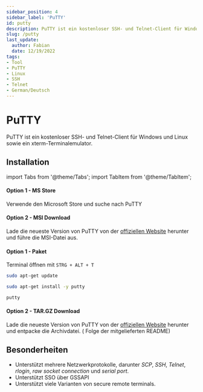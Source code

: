 ```yaml
---
sidebar_position: 4
sidebar_label: 'PuTTY'
id: putty
description: PuTTY ist ein kostenloser SSH- und Telnet-Client für Windows und Unix sowie ein xterm-Terminalemulator.
slug: /putty
last_update:
  author: Fabian
  date: 12/19/2022
tags:
- Tool
- PuTTY
- Linux
- SSH
- Telnet
- German/Deutsch
---
```


# PuTTY

PuTTY ist ein kostenloser SSH- und Telnet-Client für Windows und Linux sowie ein xterm-Terminalemulator.

## Installation

import Tabs from '@theme/Tabs';
import TabItem from '@theme/TabItem';

<Tabs>
  <TabItem value="windows" label="Windows" default>

  #### Option 1 - MS Store
  Verwende den Microsoft Store und suche nach PuTTY

  #### Option 2 - MSI Download

  Lade die neueste Version von PuTTY von der [offiziellen Website](https://www.chiark.greenend.org.uk/~sgtatham/putty/latest.html) herunter und führe die MSI-Datei aus.

  </TabItem>
  <TabItem value="linux" label="Linux">

  #### Option 1 - Paket

  Terminal öffnen mit `STRG + ALT + T`

  ```bash title="Updates Installieren"
  sudo apt-get update
  ```

  ```bash title="Installiere PuTTY"
  sudo apt-get install -y putty
  ```

  ```bash title="Starte PuTTY"
  putty
  ```

  #### Option 2 - TAR.GZ Download

  Lade die neueste Version von PuTTY von der [offiziellen Website](https://www.chiark.greenend.org.uk/~sgtatham/putty/latest.html) herunter und entpacke die Archivdatei. ( Folge der mitgelieferten README)
  </TabItem>
</Tabs>

## Besonderheiten

* Unterstützt mehrere Netzwerkprotokolle, darunter *SCP*, *SSH*, *Telnet*, *rlogin*, *raw socket connection* und *serial port*.
* Unterstützt SSO über GSSAPI
* Unterstützt viele Varianten von secure remote terminals.